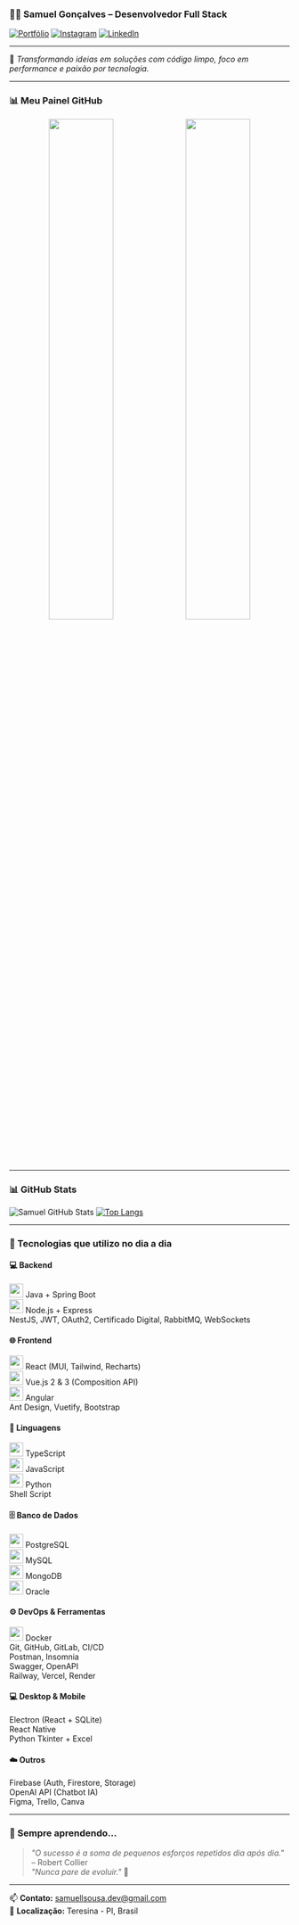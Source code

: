 ### 👨‍💻 Samuel Gonçalves – Desenvolvedor Full Stack

[![Portfólio](https://img.shields.io/badge/Portfólio-000?style=for-the-badge&logo=vercel&logoColor=white)](https://samuellsousa.github.io/Perfil-Profissonal-2023/)
[![Instagram](https://img.shields.io/badge/@samuellgoncalves1-E4405F?style=for-the-badge&logo=instagram&logoColor=white)](https://www.instagram.com/samuellgoncalves1/)
[![LinkedIn](https://img.shields.io/badge/LinkedIn-0077B5?style=for-the-badge&logo=linkedin&logoColor=white)](https://www.linkedin.com/in/samuel-goncalves-de-sousa/)

---

💬 *Transformando ideias em soluções com código limpo, foco em performance e paixão por tecnologia.*

---

### 📊 Meu Painel GitHub

<div align="center">
  <img src="https://github-readme-stats.vercel.app/api?username=Samuellsousa&show_icons=true&theme=dracula&border_radius=12&hide_border=false" width="48%" />
  <img src="https://github-readme-stats.vercel.app/api/top-langs/?username=Samuellsousa&layout=compact&theme=dracula&border_radius=12&hide_border=false" width="48%" />
</div>

---

### 📊 GitHub Stats

![Samuel GitHub Stats](https://github-readme-stats.vercel.app/api?username=Samuellsousa&show_icons=true&theme=dracula)
[![Top Langs](https://github-readme-stats.vercel.app/api/top-langs/?username=Samuellsousa&layout=compact)](https://github.com/anuraghazra/github-readme-stats)

---

### 🚀 Tecnologias que utilizo no dia a dia

#### 💻 Backend  
<img src="https://cdn.jsdelivr.net/gh/devicons/devicon/icons/java/java-original.svg" width="25"/> Java + Spring Boot  
<img src="https://cdn.jsdelivr.net/gh/devicons/devicon/icons/nodejs/nodejs-original.svg" width="25"/> Node.js + Express  
NestJS, JWT, OAuth2, Certificado Digital, RabbitMQ, WebSockets  

#### 🌐 Frontend  
<img src="https://cdn.jsdelivr.net/gh/devicons/devicon/icons/react/react-original.svg" width="25"/> React (MUI, Tailwind, Recharts)  
<img src="https://cdn.jsdelivr.net/gh/devicons/devicon/icons/vuejs/vuejs-original.svg" width="25"/> Vue.js 2 & 3 (Composition API)  
<img src="https://cdn.jsdelivr.net/gh/devicons/devicon/icons/angularjs/angularjs-original.svg" width="25"/> Angular  
Ant Design, Vuetify, Bootstrap  

#### 📜 Linguagens  
<img src="https://cdn.jsdelivr.net/gh/devicons/devicon/icons/typescript/typescript-original.svg" width="25"/> TypeScript  
<img src="https://cdn.jsdelivr.net/gh/devicons/devicon/icons/javascript/javascript-original.svg" width="25"/> JavaScript  
<img src="https://cdn.jsdelivr.net/gh/devicons/devicon/icons/python/python-original.svg" width="25"/> Python  
Shell Script  

#### 🗄️ Banco de Dados  
<img src="https://cdn.jsdelivr.net/gh/devicons/devicon/icons/postgresql/postgresql-original.svg" width="25"/> PostgreSQL  
<img src="https://cdn.jsdelivr.net/gh/devicons/devicon/icons/mysql/mysql-original.svg" width="25"/> MySQL  
<img src="https://cdn.jsdelivr.net/gh/devicons/devicon/icons/mongodb/mongodb-original.svg" width="25"/> MongoDB  
<img src="https://cdn.jsdelivr.net/gh/devicons/devicon/icons/oracle/oracle-original.svg" width="25"/> Oracle  

#### ⚙️ DevOps & Ferramentas  
<img src="https://cdn.jsdelivr.net/gh/devicons/devicon/icons/docker/docker-original.svg" width="25"/> Docker  
Git, GitHub, GitLab, CI/CD  
Postman, Insomnia  
Swagger, OpenAPI  
Railway, Vercel, Render  

#### 💻 Desktop & Mobile  
Electron (React + SQLite)  
React Native  
Python Tkinter + Excel  

#### ☁️ Outros  
Firebase (Auth, Firestore, Storage)  
OpenAI API (Chatbot IA)  
Figma, Trello, Canva  

---

### 🧠 Sempre aprendendo...
> *"O sucesso é a soma de pequenos esforços repetidos dia após dia."* – Robert Collier  
> *"Nunca pare de evoluir."* 🚀

---

📫 **Contato:** samuellsousa.dev@gmail.com  
📍 **Localização:** Teresina - PI, Brasil
